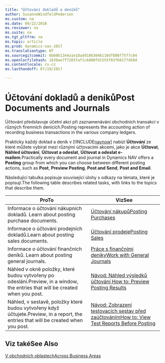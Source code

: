 ```yaml
---
title: "Účtování dokladů a deníků"
author: SusanneWindfeldPedersen
ms.custom: na
ms.date: 09/22/2016
ms.reviewer: na
ms.suite: na
ms.tgt_pltfrm: na
ms.topic: article
ms.prod: dynamics-nav-2017
ms.translationtype: HT
ms.sourcegitcommit: 6b60b1344a1e18ad91863046110df880f75f7c04
ms.openlocfilehash: 1830ae7f72037af1c6d80fd1555f83f68177450d
ms.contentlocale: cs-cz
ms.lasthandoff: 07/19/2017

---
```

    
# <a name="post-documents-and-journals"></a><span data-ttu-id="047c8-102">Účtování dokladů a deníků</span><span class="sxs-lookup"><span data-stu-id="047c8-102">Post Documents and Journals</span></span>
<span data-ttu-id="047c8-103">Účtování představuje účetní akci při zaznamenávání obchodních transakcí v různých firemních denících.</span><span class="sxs-lookup"><span data-stu-id="047c8-103">Posting represents the accounting action of recording business transactions in the various company ledgers.</span></span>

<span data-ttu-id="047c8-104">Prakticky každý doklad a deník v [!INCLUDE[navnow](includes/navnow_md.md)] nabízí **Účtování** ze které můžete vybírat mezi různými účtovacími akcemi, jako je akce **Účtovat**, **Náhled účtování**, **Účtovat a odeslat**, **Účtovat a odeslat e-mailem**.</span><span class="sxs-lookup"><span data-stu-id="047c8-104">Practically every document and journal in Dynamics NAV offers a **Posting** group from which you can choose between different posting actions, such as **Post**, **Preview Posting**, **Post and Send**, **Post and Email**.</span></span>

<span data-ttu-id="047c8-105">Následující tabulka popisuje související úlohy s odkazy na témata, které je popisují.</span><span class="sxs-lookup"><span data-stu-id="047c8-105">The following table describes related tasks, with links to the topics that describe them.</span></span>

|<span data-ttu-id="047c8-106">Pro</span><span class="sxs-lookup"><span data-stu-id="047c8-106">To</span></span>   |<span data-ttu-id="047c8-107">Viz</span><span class="sxs-lookup"><span data-stu-id="047c8-107">See</span></span>   |
|-----|------| 
|<span data-ttu-id="047c8-108">Informace o účtování nákupních dokladů. </span><span class="sxs-lookup"><span data-stu-id="047c8-108">Learn about posting purchase documents.</span></span>|[<span data-ttu-id="047c8-109">Účtování nákupů</span><span class="sxs-lookup"><span data-stu-id="047c8-109">Posting Purchases</span></span>](ui-post-purchases.md)| 
|<span data-ttu-id="047c8-110">Informace o účtování prodejních dokladů.</span><span class="sxs-lookup"><span data-stu-id="047c8-110">Learn about posting sales documents.</span></span>|[<span data-ttu-id="047c8-111">Účtování prodeje</span><span class="sxs-lookup"><span data-stu-id="047c8-111">Posting Sales</span></span>](ui-post-sales.md)|
|<span data-ttu-id="047c8-112">Informace o účtování finančních deníků. </span><span class="sxs-lookup"><span data-stu-id="047c8-112">Learn about posting general journals.</span></span>|[<span data-ttu-id="047c8-113">Práce s finančními deníky</span><span class="sxs-lookup"><span data-stu-id="047c8-113">Work with General Journals</span></span>](ui-work-general-journals.md)|
|<span data-ttu-id="047c8-114">Náhled v okně položky, které budou vytvořeny po odeslání.</span><span class="sxs-lookup"><span data-stu-id="047c8-114">Preview, in a window, the entries that will be created when you post.</span></span>|[<span data-ttu-id="047c8-115">Návod: Náhled výsledků účtování </span><span class="sxs-lookup"><span data-stu-id="047c8-115">How to: Preview Posting Results</span></span>](ui-how-preview-post-results.md)|
|<span data-ttu-id="047c8-116">Náhled, v sestavě, položky které budou vytvořeny když účtujete.</span><span class="sxs-lookup"><span data-stu-id="047c8-116">Preview, in a report, the entries that will be created when you post.</span></span>|[<span data-ttu-id="047c8-117">Návod: Zobrazení testovacích sestav před zaúčtováním</span><span class="sxs-lookup"><span data-stu-id="047c8-117">How to: View Test Reports Before Posting</span></span>](ui-how-view-test-reports-posting.md)|

## <a name="see-also"></a><span data-ttu-id="047c8-118">Viz také</span><span class="sxs-lookup"><span data-stu-id="047c8-118">See Also</span></span>
[<span data-ttu-id="047c8-119">V obchodních oblastech</span><span class="sxs-lookup"><span data-stu-id="047c8-119">Across Business Areas</span></span>](ui-across-business-areas.md)

